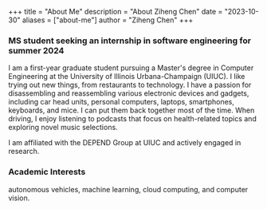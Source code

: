 +++
title = "About Me"
description = "About Ziheng Chen"
date = "2023-10-30"
aliases = ["about-me"]
author = "Ziheng Chen"
+++

### MS student seeking an internship in software engineering for summer 2024

I am a first-year graduate student pursuing a Master's degree in Computer Engineering at the University of Illinois Urbana-Champaign (UIUC). I like trying out new things, from restaurants to technology.  I have a passion for disassembling and reassembling various electronic devices and gadgets, including car head units, personal computers, laptops, smartphones, keyboards, and mice. I can put them back together most of the time. When driving, I enjoy listening to podcasts that focus on health-related topics and exploring novel music selections.

I am affiliated with the DEPEND Group at UIUC and actively engaged in research. 


### Academic Interests
autonomous vehicles, machine learning, cloud computing, and computer vision.